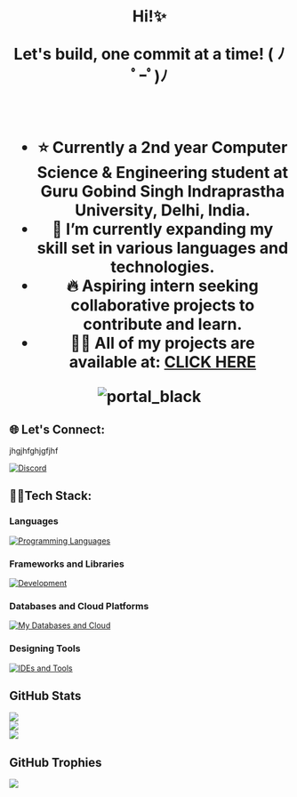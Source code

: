 
<h1 align='center'>  Hi!✨ 
<!--<h1 align='center'>Passionate Developer</h1>-->

<br>

Let's build, one commit at a time! ( ﾉ ﾟｰﾟ)ﾉ

<br>

- ⭐ Currently a 2nd year Computer Science & Engineering student at **Guru Gobind Singh Indraprastha University, Delhi, India.**
- 🌱 I’m currently **expanding my skill set in various languages and technologies.**
- 🔥 Aspiring intern seeking collaborative projects to contribute and learn.
- 👨‍💻 All of my projects are available at: [**CLICK HERE**](https://github.com/s-sakshi9317?tab=repositories)

![portal_black](https://github.com/s-sakshi9317/s-sakshi9317/assets/141143973/77664ee7-0e87-42ea-ae2d-9ef587f387b5)
## 🌐 Let's Connect:
<!--[![Gmail](https://img.shields.io/badge/Mail%20Me-%23EA4335.svg?logo=gmail&logoColor=white)](mailto:s.sakshi9317@gmail.com)-->
<!--[![LinkedIn](https://img.shields.io/badge/LinkedIn-%230077B5.svg?logo=linkedin&logoColor=white)](https://www.linkedin.com/in/sakshi-9317-s)--> jhgjhfghjgfjhf
[![Discord](https://img.shields.io/badge/Discord-%235865F2.svg?logo=discord&logoColor=white)](https://discord.gg/luffy._.777)

## 👩‍💻Tech Stack:

### Languages 
[![Programming Languages](https://skillicons.dev/icons?i=python,c,cpp,html,css,javascript)](https://github.com/s-sakshi9317)

### Frameworks and Libraries
[![Development](https://skillicons.dev/icons?i=git,react)](https://github.com/s-sakshi9317)

### Databases and Cloud Platforms 
[![My Databases and Cloud](https://skillicons.dev/icons?i=azure,mysql,github,replit)](https://github.com/s-sakshi9317)

### Designing Tools
[![IDEs and Tools](https://skillicons.dev/icons?i=vscode,figma,postman)](https://github.com/s-sakshi9317)

## GitHub Stats
![](https://github-readme-stats.vercel.app/api?username=s-sakshi9317&theme=radical&hide_border=false&include_all_commits=true&count_private=true&show_icons=true&border_radius=10)<br/>
![](https://github-readme-streak-stats.herokuapp.com/?user=s-sakshi9317&theme=radical&hide_border=false&border_radius=10)<br/>
![](https://github-readme-stats.vercel.app/api/top-langs/?username=s-sakshi9317&theme=radical&hide_border=false&include_all_commits=true&border_radius=10&count_private=true&layout=compact)

## GitHub Trophies
![](https://github-profile-trophy.vercel.app/?username=s-sakshi9317&theme=dracula&no-frame=false&no-bg=true&margin-w=4)
